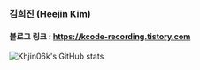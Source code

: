 ### 김희진 (Heejin Kim)

#### 블로그 링크 : https://kcode-recording.tistory.com

![Khjin06k's GitHub stats](https://github-readme-stats.vercel.app/api?username=Khjin06k&show_icons=true&theme=radical)

<!--
**Khjin06k/Khjin06k** is a ✨ _special_ ✨ repository because its `README.md` (this file) appears on your GitHub profile.

Here are some ideas to get you started:

- 🔭 I’m currently working on ...
- 🌱 I’m currently learning ...
- 👯 I’m looking to collaborate on ...
- 🤔 I’m looking for help with ...
- 💬 Ask me about ...
- 📫 How to reach me: ...
- 😄 Pronouns: ...
- ⚡ Fun fact: ...
-->
